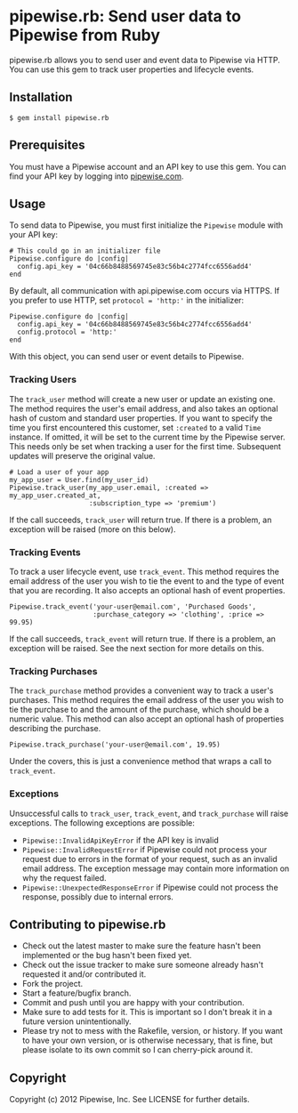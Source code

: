 # pipewise.rb: Send user data to Pipewise from Ruby

pipewise.rb allows you to send user and event data to Pipewise via HTTP. You can use this gem to track user properties and lifecycle events.

## Installation

    $ gem install pipewise.rb

## Prerequisites

You must have a Pipewise account and an API key to use this gem. You can find your API key by logging into [pipewise.com](http://pipewise.com).

## Usage

To send data to Pipewise, you must first initialize the `Pipewise` module with your API key:

    # This could go in an initializer file
    Pipewise.configure do |config|
      config.api_key = '04c66b8488569745e83c56b4c2774fcc6556add4'
    end

By default, all communication with api.pipewise.com occurs via HTTPS. If you prefer to use HTTP, set `protocol = 'http:'` in the initializer:

    Pipewise.configure do |config|
      config.api_key = '04c66b8488569745e83c56b4c2774fcc6556add4'
      config.protocol = 'http:'
    end

With this object, you can send user or event details to Pipewise.

### Tracking Users

The `track_user` method will create a new user or update an existing one. The method requires the user's email address, and also takes an optional hash of custom and standard user properties. If you want to specify the time you first encountered this customer, set `:created` to a valid `Time` instance. If omitted, it will be set to the current time by the Pipewise server. This needs only be set when tracking a user for the first time. Subsequent updates will preserve the original value.


    # Load a user of your app
    my_app_user = User.find(my_user_id)
    Pipewise.track_user(my_app_user.email, :created => my_app_user.created_at,
                        :subscription_type => 'premium')

If the call succeeds, `track_user` will return true. If there is a problem, an exception will be raised (more on this below).

### Tracking Events

To track a user lifecycle event, use `track_event`. This method requires the email address of the user you wish to tie the event to and the type of event that you are recording. It also accepts an optional hash of event properties.

    Pipewise.track_event('your-user@email.com', 'Purchased Goods', 
                         :purchase_category => 'clothing', :price => 99.95)

If the call succeeds, `track_event` will return true. If there is a problem, an exception will be raised. See the next section for more details on this.

### Tracking Purchases

The `track_purchase` method provides a convenient way to track a user's purchases. This method requires the email address of the user you wish to tie the purchase to and the amount of the purchase, which should be a numeric value. This method can also accept an optional hash of properties describing the purchase.

    Pipewise.track_purchase('your-user@email.com', 19.95)

Under the covers, this is just a convenience method that wraps a call to `track_event`.

### Exceptions

Unsuccessful calls to `track_user`, `track_event`, and `track_purchase` will raise exceptions. The following exceptions are possible:

 * `Pipewise::InvalidApiKeyError` if the API key is invalid
 * `Pipewise::InvalidRequestError` if Pipewise could not process your request due to errors in the format of your request, such as an invalid email address. The exception message may contain more information on why the request failed.
 * `Pipewise::UnexpectedResponseError` if Pipewise could not process the response, possibly due to internal errors.

## Contributing to pipewise.rb
 
 * Check out the latest master to make sure the feature hasn't been implemented or the bug hasn't been fixed yet.
 * Check out the issue tracker to make sure someone already hasn't requested it and/or contributed it.
 * Fork the project.
 * Start a feature/bugfix branch.
 * Commit and push until you are happy with your contribution.
 * Make sure to add tests for it. This is important so I don't break it in a future version unintentionally.
 * Please try not to mess with the Rakefile, version, or history. If you want to have your own version, or is otherwise necessary, that is fine, but please isolate to its own commit so I can cherry-pick around it.

## Copyright

Copyright (c) 2012 Pipewise, Inc. See LICENSE for further details.
